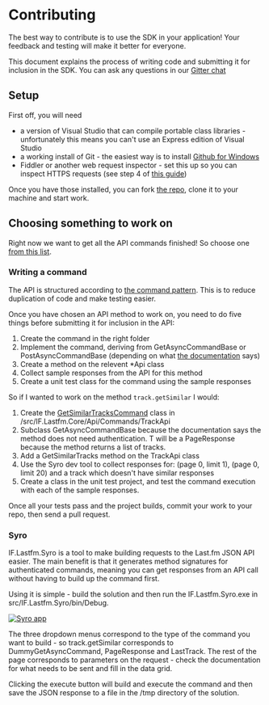 # Contributing

The best way to contribute is to use the SDK in your application! Your feedback and testing will make it better for everyone.

This document explains the process of writing code and submitting it for inclusion in the SDK. You can ask any questions in our [Gitter chat](https://gitter.im/inflatablefriends/lastfm)

## Setup

First off, you will need 

- a version of Visual Studio that can compile portable class libraries - unfortunately this means you can't use an Express edition of Visual Studio
- a working install of Git - the easiest way is to install [Github for Windows](https://windows.github.com/)
- Fiddler or another web request inspector - set this up so you can inspect HTTPS requests (see step 4 of [this guide](http://rikk.it/blog/capture-windows-phone-8-network-traffic-with-fiddler/))

Once you have those installed, you can fork [the repo](https://github.com/inflatablefriends/lastfm), clone it to your machine and start work.

## Choosing something to work on

Right now we want to get all the API commands finished! So choose one [from this list](https://github.com/inflatablefriends/lastfm/blob/master/PROGRESS.md).

### Writing a command

The API is structured according to [the command pattern](http://en.wikipedia.org/wiki/Command_pattern). This is to reduce duplication of code and make testing easier.

Once you have chosen an API method to work on, you need to do five things before submitting it for inclusion in the API:

1. Create the command in the right folder
2. Implement the command, deriving from GetAsyncCommandBase<T> or PostAsyncCommandBase<T> (depending on what [the documentation](http://www.last.fm/api) says)
3. Create a method on the relevent *Api class
4. Collect sample responses from the API for this method
5. Create a unit test class for the command using the sample responses

So if I wanted to work on the method ```track.getSimilar``` I would:

1. Create the [GetSimilarTracksCommand](https://github.com/inflatablefriends/lastfm/blob/master/src/IF.Lastfm.Core/Api/Commands/TrackApi/GetSimilarTracksCommand.cs) class in /src/IF.Lastfm.Core/Api/Commands/TrackApi
2. Subclass GetAsyncCommandBase<T> because the documentation says the method does not need authentication. T will be a PageResponse<LastTrack> because the method returns a list of tracks.
3. Add a GetSimilarTracks method on the TrackApi class
4. Use the Syro dev tool to collect responses for: (page 0, limit 1), (page 0, limit 20) and a track which doesn't have similar responses
5. Create a class in the unit test project, and test the command execution with each of the sample responses.

Once all your tests pass and the project builds, commit your work to your repo, then send a pull request.

### Syro

IF.Lastfm.Syro is a tool to make building requests to the Last.fm JSON API easier. The main benefit is that it generates method signatures for authenticated commands, meaning you can get responses from an API call without having to build up the command first.

Using it is simple - build the solution and then run the IF.Lastfm.Syro.exe in src/IF.Lastfm.Syro/bin/Debug.

[![Syro app](https://github.com/inflatablefriends/lastfm/blob/master/res/syro.png)](https://github.com/inflatablefriends/lastfm/blob/master/res/syro.png)

The three dropdown menus correspond to the type of the command you want to build - so track.getSimilar corresponds to DummyGetAsyncCommand, PageResponse and LastTrack. The rest of the page corresponds to parameters on the request - check the documentation for what needs to be sent and fill in the data grid.

Clicking the execute button will build and execute the command and then save the JSON response to a file in the /tmp directory of the solution. 
